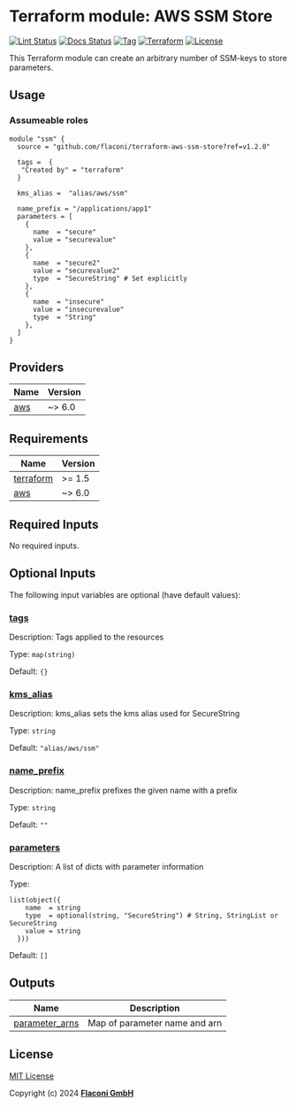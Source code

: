 # Terraform module: AWS SSM Store

[![Lint Status](https://github.com/Flaconi/terraform-aws-ssm-store/actions/workflows/linting.yml/badge.svg?branch=master)](https://github.com/Flaconi/terraform-aws-ssm-store/actions/workflows/linting.yml)
[![Docs Status](https://github.com/Flaconi/terraform-aws-ssm-store/actions/workflows/terraform-docs.yml/badge.svg?branch=master)](https://github.com/Flaconi/terraform-aws-ssm-store/actions/workflows/terraform-docs.yml)
[![Tag](https://img.shields.io/github/tag/flaconi/terraform-aws-ssm-store.svg)](https://github.com/flaconi/terraform-aws-ssm-store/releases)
[![Terraform](https://img.shields.io/badge/Terraform--registry-aws--ssm--store-brightgreen.svg)](https://registry.terraform.io/modules/Flaconi/ssm-store/aws/)
[![License](https://img.shields.io/badge/license-MIT-blue.svg)](https://opensource.org/licenses/MIT)

This Terraform module can create an arbitrary number of SSM-keys to store parameters.

## Usage

### Assumeable roles

```hcl
module "ssm" {
  source = "github.com/flaconi/terraform-aws-ssm-store?ref=v1.2.0"

  tags =  {
   "Created by" = "terraform"
  }

  kms_alias =  "alias/aws/ssm"

  name_prefix = "/applications/app1"
  parameters = [
    {
      name  = "secure"
      value = "securevalue"
    },
    {
      name  = "secure2"
      value = "securevalue2"
      type  = "SecureString" # Set explicitly
    },
    {
      name  = "insecure"
      value = "insecurevalue"
      type  = "String"
    },
  ]
}
```

<!-- TFDOCS_HEADER_START -->


<!-- TFDOCS_HEADER_END -->

<!-- TFDOCS_PROVIDER_START -->
## Providers

| Name | Version |
|------|---------|
| <a name="provider_aws"></a> [aws](#provider\_aws) | ~> 6.0 |

<!-- TFDOCS_PROVIDER_END -->

<!-- TFDOCS_REQUIREMENTS_START -->
## Requirements

| Name | Version |
|------|---------|
| <a name="requirement_terraform"></a> [terraform](#requirement\_terraform) | >= 1.5 |
| <a name="requirement_aws"></a> [aws](#requirement\_aws) | ~> 6.0 |

<!-- TFDOCS_REQUIREMENTS_END -->

<!-- TFDOCS_INPUTS_START -->
## Required Inputs

No required inputs.

## Optional Inputs

The following input variables are optional (have default values):

### <a name="input_tags"></a> [tags](#input\_tags)

Description: Tags applied to the resources

Type: `map(string)`

Default: `{}`

### <a name="input_kms_alias"></a> [kms\_alias](#input\_kms\_alias)

Description: kms\_alias sets the kms alias used for SecureString

Type: `string`

Default: `"alias/aws/ssm"`

### <a name="input_name_prefix"></a> [name\_prefix](#input\_name\_prefix)

Description: name\_prefix prefixes the given name with a prefix

Type: `string`

Default: `""`

### <a name="input_parameters"></a> [parameters](#input\_parameters)

Description: A list of dicts with parameter information

Type:

```hcl
list(object({
    name  = string
    type  = optional(string, "SecureString") # String, StringList or SecureString
    value = string
  }))
```

Default: `[]`

<!-- TFDOCS_INPUTS_END -->

<!-- TFDOCS_OUTPUTS_START -->
## Outputs

| Name | Description |
|------|-------------|
| <a name="output_parameter_arns"></a> [parameter\_arns](#output\_parameter\_arns) | Map of parameter name and arn |

<!-- TFDOCS_OUTPUTS_END -->

## License

[MIT License](LICENSE)

Copyright (c) 2024 **[Flaconi GmbH](https://github.com/flaconi)**

